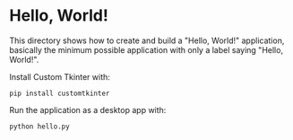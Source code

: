 # Hello, World!

This directory shows how to create and build a "Hello, World!" application,
basically the minimum possible application with only a label saying "Hello,
World!".

Install Custom Tkinter with:

```
pip install customtkinter
```

Run the application as a desktop app with:

```bash
python hello.py
```
